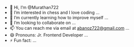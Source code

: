 - 👋 Hi, I’m @Murathan722
- 👀 I’m interested in chess and I love coding ...
- 🌱 I’m currently learning how to improve myself ...
- 💞️ I’m looking to collaborate on ...
- 📫 You can reach me via email at abanoz722@gmail.com ...
- 😄 Pronouns: Jr. Frontend Developer ...
- ⚡ Fun fact: ...

<!---
Murathan722/Murathan722 is a ✨ special ✨ repository because its `README.md` (this file) appears on your GitHub profile.
You can click the Preview link to take a look at your changes.
--->
